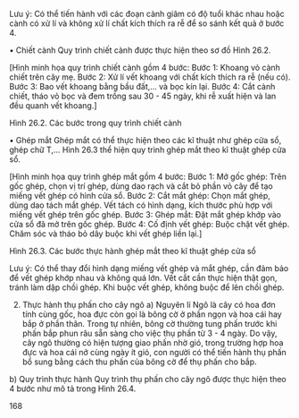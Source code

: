Lưu ý: Có thể tiến hành với các đoạn cành giâm có độ tuổi khác nhau hoặc cành có xử lí và không xử lí chất kích thích ra rễ để so sánh kết quả ở bước 4.

• Chiết cành
Quy trình chiết cành được thực hiện theo sơ đồ Hình 26.2.

[Hình minh họa quy trình chiết cành gồm 4 bước:
Bước 1: Khoang vỏ cành chiết trên cây mẹ.
Bước 2: Xử lí vết khoang với chất kích thích ra rễ (nếu có).
Bước 3: Bao vết khoang bằng bầu đất,... và bọc kín lại.
Bước 4: Cắt cành chiết, tháo vỏ bọc và đem trồng sau 30 - 45 ngày, khi rễ xuất hiện và lan đều quanh vết khoang.]

Hình 26.2. Các bước trong quy trình chiết cành

• Ghép mắt
Ghép mắt có thể thực hiện theo các kĩ thuật như ghép cửa sổ, ghép chữ T,... Hình 26.3 thể hiện quy trình ghép mắt theo kĩ thuật ghép cửa sổ.

[Hình minh họa quy trình ghép mắt gồm 4 bước:
Bước 1: Mở gốc ghép: Trên gốc ghép, chọn vị trí ghép, dùng dao rạch và cắt bỏ phần vỏ cây để tạo miếng vết ghép có hình cửa sổ.
Bước 2: Cắt mắt ghép: Chọn mắt ghép, dùng dao tách mắt ghép. Vết tách có hình dạng, kích thước phù hợp với miếng vết ghép trên gốc ghép.
Bước 3: Ghép mắt: Đặt mắt ghép khớp vào cửa sổ đã mở trên gốc ghép.
Bước 4: Cố định vết ghép: Buộc chặt vết ghép. Chăm sóc và tháo bỏ dây buộc khi vết ghép liền lại.]

Hình 26.3. Các bước thực hành ghép mắt theo kĩ thuật ghép cửa sổ

Lưu ý: Có thể thay đổi hình dạng miếng vết ghép và mắt ghép, cần đảm bảo để vết ghép khớp nhau và không quá lớn. Vết cắt cần thực hiện thật gọn, tránh làm dập chồi ghép. Khi buộc vết ghép, không buộc để lên chồi ghép.

2. Thực hành thụ phấn cho cây ngô
a) Nguyên lí
Ngô là cây có hoa đơn tính cùng gốc, hoa đực còn gọi là bông cờ ở phần ngọn và hoa cái hay bắp ở phần thân. Trong tự nhiên, bông cờ thường tung phấn trước khi phấn bắp phun râu sẵn sàng cho việc thụ phấn từ 3 - 4 ngày. Do vậy, cây ngô thường có hiện tượng giao phấn nhờ gió, trong trường hợp hoa đực và hoa cái nở cùng ngày ít gió, con người có thể tiến hành thụ phấn bổ sung bằng cách thu phấn của bông cờ để thụ phấn cho bắp.

b) Quy trình thực hành
Quy trình thụ phấn cho cây ngô được thực hiện theo 4 bước như mô tả trong Hình 26.4.

168